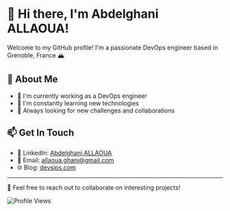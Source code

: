 # 👋 Hi there, I'm Abdelghani ALLAOUA!

Welcome to my GitHub profile! I'm a passionate DevOps engineer based in Grenoble, France 🏔️

## 🚀 About Me

- 🔭 I'm currently working as a DevOps engineer
- 🌱 I'm constantly learning new technologies
- 🎯 Always looking for new challenges and collaborations

## 📫 Get In Touch

- 💼 LinkedIn: [Abdelghani ALLAOUA](https://linkedin.com/in/aallaoua)
- 📧 Email: allaoua.ghani@gmail.com
- 🌐 Blog: [devsips.com](https://devsips.com)

---

💬 Feel free to reach out to collaborate on interesting projects!

![Profile Views](https://komarev.com/ghpvc/?username=allaouaa&color=blueviolet)
